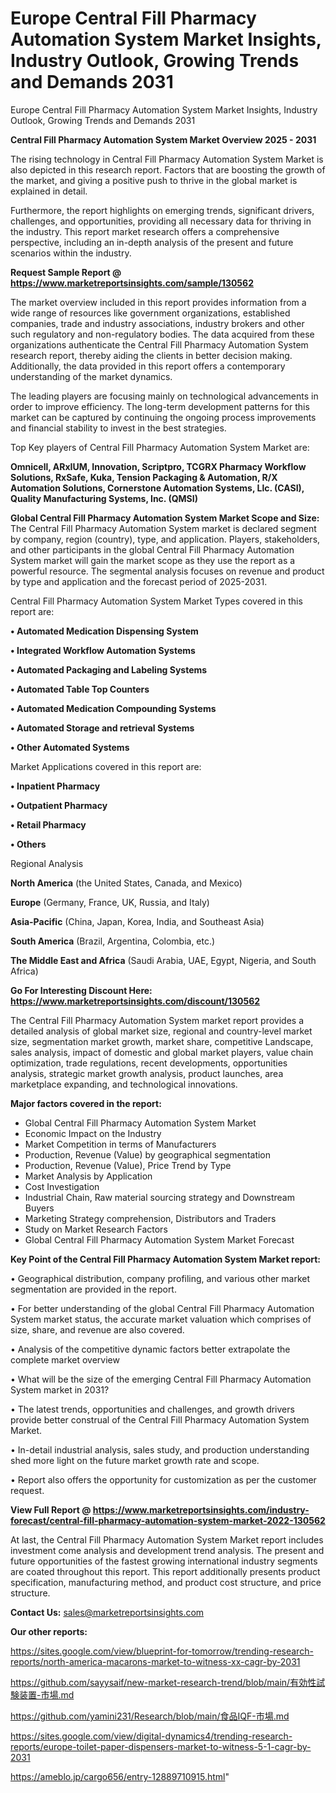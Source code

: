 # Europe Central Fill Pharmacy Automation System Market Insights, Industry Outlook, Growing Trends and Demands 2031
Europe Central Fill Pharmacy Automation System Market Insights, Industry Outlook, Growing Trends and Demands 2031

<Strong> Central Fill Pharmacy Automation System Market Overview 2025 - 2031</strong>

The rising technology in Central Fill Pharmacy Automation System Market is also depicted in this research report. Factors that are boosting the growth of the market, and giving a positive push to thrive in the global market is explained in detail.

Furthermore, the report highlights on emerging trends, significant drivers, challenges, and opportunities, providing all necessary data for thriving in the industry. This report market research offers a comprehensive perspective, including an in-depth analysis of the present and future scenarios within the industry.

<strong>Request Sample Report @ <a href=https://www.marketreportsinsights.com/sample/130562>https://www.marketreportsinsights.com/sample/130562</a></strong>

The market overview included in this report provides information from a wide range of resources like government organizations, established companies, trade and industry associations, industry brokers and other such regulatory and non-regulatory bodies. The data acquired from these organizations authenticate the Central Fill Pharmacy Automation System research report, thereby aiding the clients in better decision making. Additionally, the data provided in this report offers a contemporary understanding of the market dynamics.

The leading players are focusing mainly on technological advancements in order to improve efficiency. The long-term development patterns for this market can be captured by continuing the ongoing process improvements and financial stability to invest in the best strategies.

Top Key players of Central Fill Pharmacy Automation System Market are:

<strong>Omnicell, ARxIUM, Innovation, Scriptpro, TCGRX Pharmacy Workflow Solutions, RxSafe, Kuka, Tension Packaging & Automation, R/X Automation Solutions, Cornerstone Automation Systems, Llc. (CASI), Quality Manufacturing Systems, Inc. (QMSI)</strong>

<strong><b>Global Central Fill Pharmacy Automation System Market Scope and Size:</b></strong>
The Central Fill Pharmacy Automation System market is declared segment by company, region (country), type, and application. Players, stakeholders, and other participants in the global Central Fill Pharmacy Automation System market will gain the market scope as they use the report as a powerful resource. The segmental analysis focuses on revenue and product by type and application and the forecast period of 2025-2031.

Central Fill Pharmacy Automation System Market Types covered in this report are:

<strong>• Automated Medication Dispensing System

• Integrated Workflow Automation Systems

• Automated Packaging and Labeling Systems

• Automated Table Top Counters

• Automated Medication Compounding Systems

• Automated Storage and retrieval Systems

• Other Automated Systems</strong>

Market Applications covered in this report are:

<strong>• Inpatient Pharmacy

• Outpatient Pharmacy

• Retail Pharmacy

• Others</strong> 

Regional Analysis

<strong>North America</strong> (the United States, Canada, and Mexico)

<strong>Europe</strong> (Germany, France, UK, Russia, and Italy)

<strong>Asia-Pacific</strong> (China, Japan, Korea, India, and Southeast Asia)

<strong>South America</strong> (Brazil, Argentina, Colombia, etc.)

<strong>The Middle East and Africa</strong> (Saudi Arabia, UAE, Egypt, Nigeria, and South Africa)

<strong>Go For Interesting Discount Here: <a href=https://www.marketreportsinsights.com/discount/130562>https://www.marketreportsinsights.com/discount/130562</a></strong>

The Central Fill Pharmacy Automation System market report provides a detailed analysis of global market size, regional and country-level market size, segmentation market growth, market share, competitive Landscape, sales analysis, impact of domestic and global market players, value chain optimization, trade regulations, recent developments, opportunities analysis, strategic market growth analysis, product launches, area marketplace expanding, and technological innovations.

<strong><b>Major factors covered in the report:</b></strong>
<ul>
  <li>Global Central Fill Pharmacy Automation System Market </li>
  <li>Economic Impact on the Industry</li>
  <li>Market Competition in terms of Manufacturers</li>
  <li>Production, Revenue (Value) by geographical segmentation</li>
  <li>Production, Revenue (Value), Price Trend by Type</li>
  <li>Market Analysis by Application</li>
  <li>Cost Investigation</li>
  <li>Industrial Chain, Raw material sourcing strategy and Downstream Buyers</li>
  <li>Marketing Strategy comprehension, Distributors and Traders</li>
  <li>Study on Market Research Factors</li>
  <li>Global Central Fill Pharmacy Automation System Market Forecast</li>
</ul>

<strong><b>Key Point of the Central Fill Pharmacy Automation System Market report:</b></strong>

• Geographical distribution, company profiling, and various other market segmentation are provided in the report.

• For better understanding of the global Central Fill Pharmacy Automation System market status, the accurate market valuation which comprises of size, share, and revenue are also covered.

• Analysis of the competitive dynamic factors better extrapolate the complete market overview

• What will be the size of the emerging Central Fill Pharmacy Automation System market in 2031?

• The latest trends, opportunities and challenges, and growth drivers provide better construal of the Central Fill Pharmacy Automation System Market.

• In-detail industrial analysis, sales study, and production understanding shed more light on the future market growth rate and scope.

• Report also offers the opportunity for customization as per the customer request.

<strong><b>View Full Report @ <a href=https://www.marketreportsinsights.com/industry-forecast/central-fill-pharmacy-automation-system-market-2022-130562>https://www.marketreportsinsights.com/industry-forecast/central-fill-pharmacy-automation-system-market-2022-130562</a></b></strong>


At last, the Central Fill Pharmacy Automation System Market report includes investment come analysis and development trend analysis. The present and future opportunities of the fastest growing international industry segments are coated throughout this report. This report additionally presents product specification, manufacturing method, and product cost structure, and price structure.

<strong>Contact Us:</strong>
sales@marketreportsinsights.com

<strong>Our other reports:</strong>

<a href=https://sites.google.com/view/blueprint-for-tomorrow/trending-research-reports/north-america-macarons-market-to-witness-xx-cagr-by-2031>https://sites.google.com/view/blueprint-for-tomorrow/trending-research-reports/north-america-macarons-market-to-witness-xx-cagr-by-2031</a>

<a href=https://github.com/sayysaif/new-market-research-trend/blob/main/有効性試験装置-市場.md>https://github.com/sayysaif/new-market-research-trend/blob/main/有効性試験装置-市場.md</a>

<a href=https://github.com/yamini231/Research/blob/main/食品IQF-市場.md>https://github.com/yamini231/Research/blob/main/食品IQF-市場.md</a>

<a href=https://sites.google.com/view/digital-dynamics4/trending-research-reports/europe-toilet-paper-dispensers-market-to-witness-5-1-cagr-by-2031>https://sites.google.com/view/digital-dynamics4/trending-research-reports/europe-toilet-paper-dispensers-market-to-witness-5-1-cagr-by-2031</a>

<a href=https://ameblo.jp/cargo656/entry-12889710915.html>https://ameblo.jp/cargo656/entry-12889710915.html</a>"
